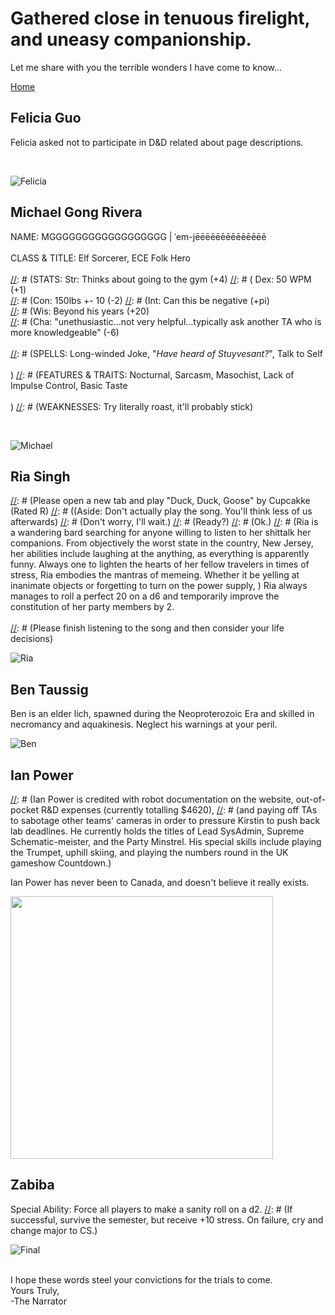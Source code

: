 # Gathered close in tenuous firelight, and uneasy companionship.

Let me share with you the terrible wonders I have come to know...

[Home](./index.md)

## Felicia Guo
Felicia asked not to participate in D&D related about page descriptions.

[//]: # (As a level 10 ruiner of fun, Felicia is in the tomes of "Can you not?" and Loud Sighing. She embodies the spirit of the questing party, begrudgingly going along with the requirements of the ECE 3400 quest and the antics of her fellow adventurers.)
<br/>

![Felicia](./media/about_us/felicia.png) 


## Michael Gong Rivera
NAME: MGGGGGGGGGGGGGGGGGG | ˈem-jēēēēēēēēēēēēēē<br/><br/>
CLASS & TITLE: Elf Sorcerer, ECE Folk Hero<br/><br/>
[//]: # (STATS: Str: Thinks about going to the gym (+4) 
[//]: # (  Dex: 50 WPM (+1)  
[//]: # (Con: 150lbs +- 10 (-2)
[//]: # (Int: Can this be negative (+pi)   
[//]: # (Wis: Beyond his years (+20)   
[//]: # (Cha: "unethusiastic...not very helpful...typically ask another TA who is more knowledgeable" (-6)<br/><br/>
[//]: # (SPELLS: Long-winded Joke, "_Have heard of Stuyvesant?_", Talk to Self<br/><br/>)
[//]: # (FEATURES & TRAITS: Nocturnal, Sarcasm, Masochist, Lack of Impulse Control, Basic Taste<br/><br/>)
[//]: # (WEAKNESSES: Try literally roast, it'll probably stick)

<br/>

![Michael](./media/about_us/michael.png) 


## Ria Singh

[//]: # (For the following, description requires background music to set the ambience.<br/>)
[//]: # (Please open a new tab and play "Duck, Duck, Goose" by Cupcakke (Rated R)
[//]: # ((Aside: Don't actually play the song. You'll think less of us afterwards)
[//]: # (Don't worry, I'll wait.)
[//]: # (Ready?)
[//]: # (Ok.)
[//]: # (Ria is a wandering bard searching for anyone willing to listen to her shittalk her companions. From objectively the worst state in the country, New Jersey, her abilities include laughing at the anything, as everything is apparently funny. Always one to lighten the hearts of her fellow travelers in times of stress, Ria embodies the mantras of memeing. Whether it be yelling at inanimate objects or forgetting to turn on the power supply, )
Ria always manages to roll a perfect 20 on a d6 and temporarily improve the constitution of her party members by 2.
<br/><br/>
[//]: # (Please finish listening to the song and then consider your life decisions)


![Ria](./media/about_us/ria.png) 


## Ben Taussig

Ben is an elder lich, spawned during the Neoproterozoic Era and skilled in necromancy and aquakinesis. Neglect his warnings at your peril.

![Ben](./media/about_us/ben.png) 

## Ian Power

[//]: # (Ian Power can be described as the diva of the group, the Scary Spice of the respective Girls.  He's fiercly independent, but never fails to be the star of the show.  Nevertheless, even when times get tough and the Cart has been gutted to find a loose wire, he can keep his head on his shoulders and remaining steadfast, like the steady Libyan coast that sheltered Aeneas' crew from Hera's watery wrath.)

[//]: # (Ian Power is credited with robot documentation on the website, out-of-pocket R&D expenses (currently totalling $4620),
[//]: # (and paying off TAs to sabotage other teams' cameras in order to pressure Kirstin to push back lab deadlines.  He currently holds the titles of Lead SysAdmin, Supreme Schematic-meister, and the Party Minstrel.  His special skills include playing the Trumpet, uphill skiing, and playing the numbers round in the UK gameshow Countdown.)

Ian Power has never been to Canada, and doesn't believe it really exists.

<img src="./media/about_us/cabbage_man.png" width="420">

## Zabiba

[//]: # (A nightmarish creature beyond the control of its creators.)

Special Ability: Force all players to make a sanity roll on a d2.
[//]: # (If successful, survive the semester, but receive +10 stress. On failure, cry and change major to CS.)

![Final](./media/final_design/final_design.png)

<br/>
I hope these words steel your convictions for the trials to come.<br/>
Yours Truly,<br/>
-The Narrator
